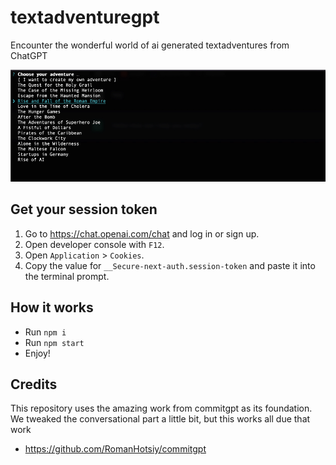 # textadventuregpt

Encounter the wonderful world of ai generated textadventures from ChatGPT

![Text Adventure GPT How To](textadventuregpt.gif)

## Get your session token

1. Go to https://chat.openai.com/chat and log in or sign up.
2. Open developer console with `F12`.
3. Open `Application` > `Cookies`.
4. Copy the value for `__Secure-next-auth.session-token` and paste it into the terminal prompt.

## How it works

- Run `npm i`
- Run `npm start`
- Enjoy!

## Credits

This repository uses the amazing work from commitgpt as its foundation. We tweaked the conversational part a little bit, but this works all due that work

- https://github.com/RomanHotsiy/commitgpt
